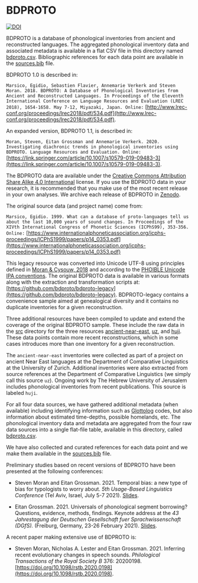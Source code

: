 BDPROTO
=======

[![DOI](https://zenodo.org/badge/DOI/10.5281/zenodo.3521639.svg)](https://doi.org/10.5281/zenodo.3521639)

BDPROTO is a database of phonological inventories from ancient and reconstructed languages. The aggregated phonological inventory data and associated metadata is available in a flat CSV file in this directory named [bdproto.csv](bdproto.csv). Bibliographic references for each data point are available in the [sources.bib](sources.bib) file.

BDPROTO 1.0 is described in:

```Marsico, Egidio, Sebastien Flavier, Annemarie Verkerk and Steven Moran. 2018. BDPROTO: A Database of Phonological Inventories from Ancient and Reconstructed Languages. In Proceedings of the Eleventh International Conference on Language Resources and Evaluation (LREC 2018), 1654-1658. May 7-12, Miyazaki, Japan. Online:``` [http://www.lrec-conf.org/proceedings/lrec2018/pdf/534.pdf](http://www.lrec-conf.org/proceedings/lrec2018/pdf/534.pdf).

An expanded version, BDPROTO 1.1, is described in:

```Moran, Steven, Eitan Grossman and Annemarie Verkerk. 2020. Investigating diachronic trends in phonological inventories using BDPROTO. Language Resources and Evaluation. Online:``` [https://link.springer.com/article/10.1007/s10579-019-09483-3](https://link.springer.com/article/10.1007/s10579-019-09483-3).

The BDPROTO data are available under the [Creative Commons Attribution Share Alike 4.0 International](https://github.com/bdproto/bdproto/blob/master/LICENSE.txt) license. If you use the BDPROTO data in your research, it is recommended that you make use of the most recent release in your own analyses. We archive each release of BDPROTO in [Zenodo](https://doi.org/10.5281/zenodo.3521639).

The original source data (and project name) come from:

```Marsico, Egidio. 1999. What can a database of proto-languages tell us about the last 10,000 years of sound changes. In Proceedings of the XIVth International Congress of Phonetic Sciences (ICPhS99), 353-356. Online:``` [https://www.internationalphoneticassociation.org/icphs-proceedings/ICPhS1999/papers/p14_0353.pdf](https://www.internationalphoneticassociation.org/icphs-proceedings/ICPhS1999/papers/p14_0353.pdf)

This legacy resource was converted into Unicode UTF-8 using principles defined in [Moran & Cysouw, 2018](https://langsci-press.org/catalog/book/176) and according to the [PHOIBLE Unicode IPA conventions](http://phoible.github.io/conventions/). The original BDPROTO data is available in various formats along with the extraction and transformation scripts at: [https://github.com/bdproto/bdproto-legacy](https://github.com/bdproto/bdproto-legacy). BDPROTO-legacy contains a convenience sample aimed at genealogical diversity and it contains no duplicate inventories for a given reconstruction.

Three additional resources have been compiled to update and extend the coverage of the original BDPROTO sample. These include the raw data in the [src](src) directory for the three resources [ancient-near-east](src/ancient-near-east), [uz](src/uz), and [huji](src/huji). These data points contain more recent reconstructions, which in some cases introduces more than one inventory for a given reconstruction.

The `ancient-near-east` inventories were collected as part of a project on ancient Near East languages at the Department of Comparative Linguistics at the University of Zurich. Additional inventories were also extracted from source references at the Department of Comparative Linguistics (we simply call this source `uz`). Ongoing work by The Hebrew University of Jerusalem includes phonological inventories from recent publications. This source is labeled `huji`.

For all four data sources, we have gathered additional metadata (when available) including identifying information such as [Glottolog](https://glottolog.org/) codes, but also information about estimated time-depths, possible homelands, etc. The phonological inventory data and metadata are aggregated from the four raw data sources into a single flat-file table, available in this directory, called [bdproto.csv](bdproto.csv).

We have also collected and curated references for each data point and we make them available in the [sources.bib](sources.bib) file. 

Preliminary studies based on recent versions of BDPROTO have been presented at the following conferences:

- Steven Moran and Eitan Grossman. 2021. Temporal bias: a new type of bias for typologists to worry about. *5th Usage-Based Linguistics Conference* (Tel Aviv, Israel, July 5-7 2021). [Slides](research/UBL2021.pdf).

- Eitan Grossman. 2021. Universals of phonological segment borrowing? Questions, evidence, methods, findings. Keynote address at the *43 Jahrestagung der Deutschen Gesellschaft fuer Sprachwissenschaft (DGfS).* (Freiburg, Germany, 23-26 February 2021). [Slides](research/DgFS_2021_Keynote-26.pdf).

A recent paper making extensive use of BDPROTO is:

- Steven Moran, Nicholas A. Lester and Eitan Grossman. 2021. Inferring recent evolutionary changes in speech sounds. *Philological Transactions of the Royal Society B* 376: 20200198. [https://doi.org/10.1098/rstb.2020.0198](https://doi.org/10.1098/rstb.2020.0198).
